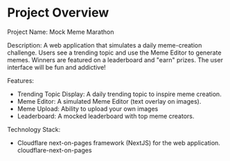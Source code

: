 # Project Overview

Project Name: Mock Meme Marathon

Description: A web application that simulates a daily meme-creation challenge. Users see a trending topic and use the Meme Editor to generate memes. Winners are featured on a leaderboard and "earn" prizes. The user interface will be fun and addictive!

Features:
*   Trending Topic Display: A daily trending topic to inspire meme creation.
*   Meme Editor: A simulated Meme Editor (text overlay on images).
*   Meme Upload: Ability to upload your own images
*   Leaderboard: A mocked leaderboard with top meme creators.

Technology Stack:
*   Cloudflare next-on-pages framework (NextJS) for the web application.
    <stack>cloudflare-next-on-pages</stack>
